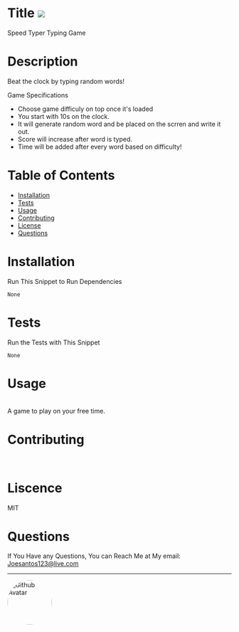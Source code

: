 
# Title ![](https://img.shields.io/badge/License-MIT-important)
Speed Typer Typing Game
# Description
Beat the clock by typing random words!

Game Specifications

- Choose game difficuly on top once it's loaded
- You start with 10s on the clock.
- It will generate random word and be placed on the scrren and write it out.
- Score will increase after word is typed.
- Time will be added after every word based on difficulty!


# Table of Contents
* [Installation](#installation)
* [Tests](#tests)
* [Usage](#usage)
* [Contributing](#contributing)
* [License](#license)
* [Questions](#questions)

# Installation
Run This Snippet to Run Dependencies 
```
None 
```

# Tests
Run the Tests with This Snippet
```
None
```

# Usage
<br />
A game to play on your free time.

# Contributing
<br />



# Liscence <br />
MIT

# Questions
If You Have any Questions, You can Reach Me at My email: Joesantos123@live.com  
<hr/>
<img src="https://avatars2.githubusercontent.com/u/57923603?v=4" alt="Github Avatar" style="border-radius:50px" width="100px"/>
